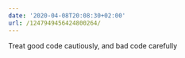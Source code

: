 ```yaml
---
date: '2020-04-08T20:08:30+02:00'
url: /1247949456424800264/
---
```

Treat good code cautiously, and bad code carefully
